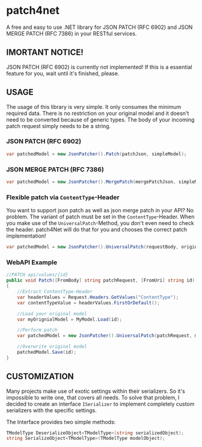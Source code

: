 # patch4net
A free and easy to use .NET library for JSON PATCH (RFC 6902) and JSON MERGE PATCH (RFC 7386) in your RESTful services.

## IMORTANT NOTICE!
JSON PATCH (RFC 6902) is currently not implemented! If this is a essential feature for you, wait until it's finished, please.

## USAGE
The usage of this library is very simple. It only consumes the minimum required data. There is no restriction on your original model and it doesn't need to be converted because of generic types. The body of your incoming patch request simply needs to be a string.

### JSON PATCH (RFC 6902)
```csharp
var patchedModel = new JsonPatcher().Patch(patchJson, simpleModel);
```

### JSON MERGE PATCH (RFC 7386)
```csharp
var patchedModel = new JsonPatcher().MergePatch(mergePatchJson, simpleModel);
```

### Flexible patch via `ContentType`-Header
You want to support json patch as well as json merge patch in your API? No problem. The variant of patch must be set in the `ContentType`-Header. When you make use of the `UniversalPatch`-Method, you don't even need to check the header. patch4Net will do that for you and chooses the correct patch implementation!

```csharp
var patchedModel = new JsonPatcher().UniversalPatch(requestBody, originalModel, incomingContentTypeHeaderValue);
```

### WebAPI Example
```csharp
//PATCH api/values/{id}
public void Patch([FromBody] string patchRequest, [FromUri] string id)
{
    //Extract ContentType-Header
    var headerValues = Request.Headers.GetValues("ContentType");
    var contentTypeValue = headerValues.FirstOrDefault();

    //Load your original model
    var myOrignialModel = MyModel.Load(id);

    //Perform patch
    var patchedModel = new JsonPatcher().UniversalPatch(patchRequest, myOrignialModel, contentTypeValue);

    //Overwrite original model
    patchedModel.Save(id);
}
```

## CUSTOMIZATION
Many projects make use of exotic settings within their serializers. So it's impossible to write one, that covers all needs. To solve that problem, I decided to create an interface `ISerializer` to implement completely custom serializers with the specific settings.

The Interface provides two simple methods:
```csharp
TModelType DeserializeObject<TModelType>(string serializedObject);
string SerializeObject<TModelType>(TModelType modelObject);
```
